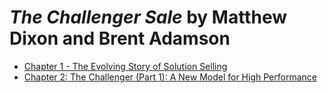 # _The Challenger Sale_ by Matthew Dixon and Brent Adamson

* [Chapter 1 - The Evolving Story of Solution Selling](chapter-1.md)
* [Chapter 2: The Challenger (Part 1): A New Model for High Performance](chapter-2.md)